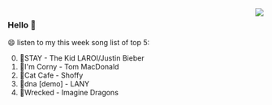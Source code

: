 <img align="right"  src="https://github-readme-stats.vercel.app/api/top-langs/?username=kvnZero" />

### Hello 👋

😄 listen to my this week song list of top 5:

0. 🌈STAY - The Kid LAROI/Justin Bieber
1. 🌈I'm Corny - Tom MacDonald
2. 🌈Cat Cafe - Shoffy
3. 🌈dna [demo] - LANY
4. 🌈Wrecked - Imagine Dragons

